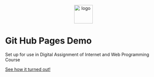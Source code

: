 <p align="center">
  <a href="https://www.gatsbyjs.com">
    <img alt="logo" src="./images/logo.png" width="60" />
  </a>
</p>

# Git Hub Pages Demo
Set up for use in Digital Assignment of Internet and Web Programming Course

<a href="https://ajaytitus1386.github.io/index.html">See how it turned out! </a>